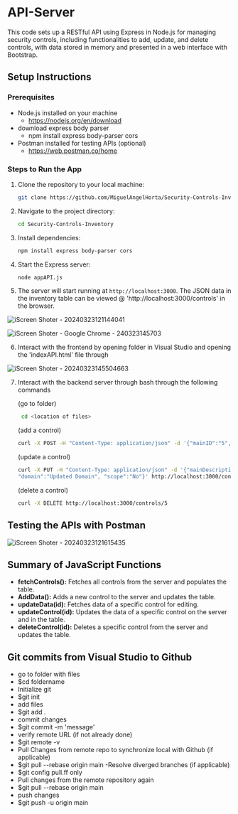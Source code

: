 # API-Server
 This code sets up a RESTful API using Express in Node.js for managing security controls, including functionalities to add, update, and delete controls, with data stored in memory and presented in a web interface with Bootstrap.

## Setup Instructions

### Prerequisites

- Node.js installed on your machine
  -  https://nodejs.org/en/download
- download express body parser
  - npm install express body-parser cors 
- Postman installed for testing APIs (optional)
  - https://web.postman.co/home

### Steps to Run the App

1. Clone the repository to your local machine:

    ```bash
    git clone https://github.com/MiguelAngelHorta/Security-Controls-Inventory.git
    ```

2. Navigate to the project directory:

    ```bash
    cd Security-Controls-Inventory
    ```

3. Install dependencies:

    ```bash
    npm install express body-parser cors 
    ```

4. Start the Express server:

    ```bash
    node appAPI.js
    ```

5. The server will start running at `http://localhost:3000`. The JSON data in the inventory table can be viewed @ 'http://localhost:3000/controls' in the browser.

![iScreen Shoter - 20240323121144041](https://github.com/MiguelAngelHorta/API-Server/assets/106134627/1ff8b694-f6f0-46b2-87da-a7ef987a8949)

![iScreen Shoter - Google Chrome - 240323145703](https://github.com/MiguelAngelHorta/API-Server/assets/106134627/2e63de71-1646-45d4-9f68-6ce6bc8bce1d)

6. Interact with the frontend by opening folder in Visual Studio and opening the 'indexAPI.html' file through

![iScreen Shoter - 20240323145504663](https://github.com/MiguelAngelHorta/API-Server/assets/106134627/6340e750-606b-4cbf-b428-7338a9393863)

7. Interact with the backend server through bash through the following commands

   (go to folder)
   ```bash 
    cd <location of files>
    ```
   (add a control)
   ```bash 
   curl -X POST -H "Content-Type: application/json" -d '{"mainID":"5", "mainDescription":"Sample Control",        "domain":"Sample Domain", "scope":"Yes"}' http://localhost:3000/controls
   ```
   (update a control)
   ```bash 
   curl -X PUT -H "Content-Type: application/json" -d '{"mainDescription":"Updated Control",     
   "domain":"Updated Domain", "scope":"No"}' http://localhost:3000/controls/5
   ```
   (delete a control)
   ```bash 
   curl -X DELETE http://localhost:3000/controls/5
   ```
      
## Testing the APIs with Postman
![iScreen Shoter - 20240323121615435](https://github.com/MiguelAngelHorta/API-Server/assets/106134627/6806f9aa-1979-4121-8d4e-b29a6876b91c)


## Summary of JavaScript Functions

- **fetchControls():** Fetches all controls from the server and populates the table.
- **AddData():** Adds a new control to the server and updates the table.
- **updateData(id):** Fetches data of a specific control for editing.
- **updateControl(id):** Updates the data of a specific control on the server and in the table.
- **deleteControl(id):** Deletes a specific control from the server and updates the table.



## Git commits from Visual Studio to Github
- go to folder with files
 - $cd foldername
- Initialize git
 - $git init
- add files
 - $git add .
- commit changes
 - $git commit -m 'message'
- verify remote URL (if not already done)
 - $git remote -v
- Pull Changes from remote repo to synchronize local with Github (if applicable)
 - $git pull --rebase origin main
-Resolve diverged branches (if applicable)
 - $git config pull.ff only
- Pull changes from the remote repository again
 - $git pull --rebase origin main
- push changes
 - $git push -u origin main

 

